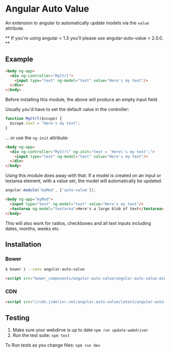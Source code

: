 Angular Auto Value
==================

An extension to angular to automatically update models via the `value` attribute.

** If you're using angular < 1.3 you'll please use angular-auto-value < 2.0.0. **

Example
-------

```html
<body ng-app>
  <div ng-controller="MyCtrl">
    <input type="text" ng-model="text" value="Here's my text"/>
  </div>
</body>
```

Before installing this module, the above will produce an empty input field.

Usually you'd have to set the default value in the controller:

```js
function MyCtrl($scope) {
  $scope.text = "Here's my text";
}
```

... or use the `ng-init` attribute:

```html
<body ng-app>
  <div ng-controller="MyCtrl" ng-init="text = 'Here\'s my text';">
    <input type="text" ng-model="text" value="Here's my text"/>
  </div>
</body>
```

Using this module does away with that. If a model is created on an input or textarea element, with a value set, the model will automatically be updated.

```js
angular.module('myMod', ['auto-value']);
```

```html
<body ng-app="myMod">
  <input type="text" ng-model="text" value="Here's my text"/>
  <textarea ng-model="textarea">Here's a large blob of text</textarea>
</body>
```

This will also work for radios, checkboxes and all text inputs including dates, months, weeks etc.

Installation
------------

### Bower

```sh
$ bower i --save angular-auto-value
```

```html
<script src="bower_components/angular-auto-value/angular-auto-value.min.js"></script>
```

### CDN

```html
<script src="//cdn.jsdelivr.net/angular.auto-value/latest/angular-auto-value.min.js"></script>
```

Testing
-------

1. Make sure your webdirve is up to date `npm run update-webdriver`
2. Run the test suite: `npm test`

To Run tests as you change files: `npm run dev`


